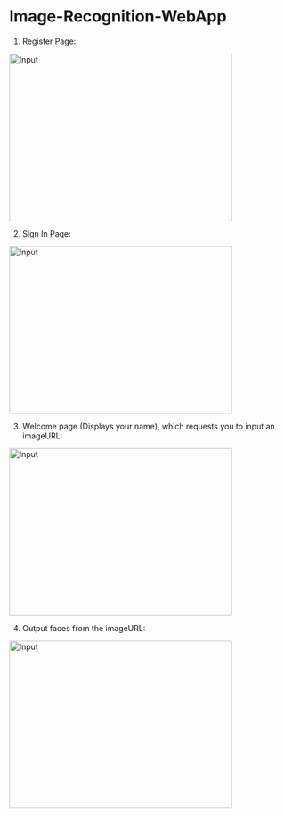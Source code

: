 # Image-Recognition-WebApp

1. Register Page:
<img src="1. Register" alt="Input" width="400" height="300">

2. Sign In Page:
<img src="https://drive.google.com/file/d/1FEG38q6xl0-4mKEdbPH6J2jPZsab1Y-x/view?usp=sharing" alt="Input" width="400" height="300">

3. Welcome page (Displays your name), which requests you to input an imageURL:
<img src="https://drive.google.com/file/d/1Wpm7WoJHmt3qHi2DSyC_alT0ZLcin-M1/view?usp=sharing" alt="Input" width="400" height="300">

4. Output faces from the imageURL:
<img src="https://drive.google.com/file/d/11Xmi9d_3eV_2dLuTuIoBipj7dXGtFJCn/view?usp=sharing" alt="Input" width="400" height="300">

